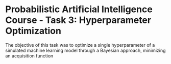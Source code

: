 # Probabilistic Artificial Intelligence Course - Task 3: Hyperparameter Optimization

The objective of this task was to optimize a single hyperparameter of a simulated machine learning model through a Bayesian approach, minimizing an acquisition function
